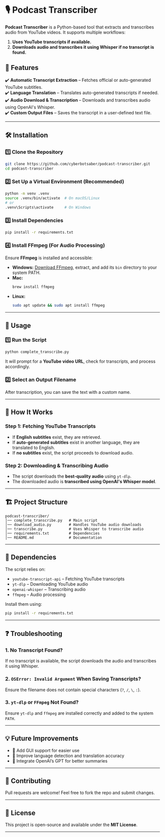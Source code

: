 # 🎙️ Podcast Transcriber  

**Podcast Transcriber** is a Python-based tool that extracts and transcribes audio from YouTube videos. It supports multiple workflows:  
1. **Uses YouTube transcripts if available.**  
2. **Downloads audio and transcribes it using Whisper if no transcript is found.**  

## 🚀 Features  
✔️ **Automatic Transcript Extraction** – Fetches official or auto-generated YouTube subtitles.  
✔️ **Language Translation** – Translates auto-generated transcripts if needed.  
✔️ **Audio Download & Transcription** – Downloads and transcribes audio using OpenAI's Whisper.  
✔️ **Custom Output Files** – Saves the transcript in a user-defined text file.  

---

## 🛠️ Installation  

### **1️⃣ Clone the Repository**  
```sh
git clone https://github.com/cyberbotsaber/podcast-transcriber.git
cd podcast-transcriber
```

### **2️⃣ Set Up a Virtual Environment (Recommended)**
```sh
python -m venv .venv
source .venv/bin/activate  # On macOS/Linux
# or
.venv\Scripts\activate     # On Windows
```

### **3️⃣ Install Dependencies**  
```sh
pip install -r requirements.txt
```

### **4️⃣ Install FFmpeg (For Audio Processing)**  
Ensure **FFmpeg** is installed and accessible:  

- **Windows:** [Download FFmpeg](https://ffmpeg.org/download.html), extract, and add its `bin` directory to your system PATH.  
- **Mac:**  
  ```sh
  brew install ffmpeg
  ```
- **Linux:**  
  ```sh
  sudo apt update && sudo apt install ffmpeg
  ```

---

## 🎯 Usage  

### **1️⃣ Run the Script**
```sh
python complete_transcribe.py
```
It will prompt for a **YouTube video URL**, check for transcripts, and process accordingly.

### **2️⃣ Select an Output Filename**  
After transcription, you can save the text with a custom name.

---

## 🔧 How It Works  

### **Step 1: Fetching YouTube Transcripts**  
- If **English subtitles** exist, they are retrieved.  
- If **auto-generated subtitles** exist in another language, they are translated to English.  
- If **no subtitles** exist, the script proceeds to download audio.

### **Step 2: Downloading & Transcribing Audio**  
- The script downloads the **best-quality audio** using `yt-dlp`.  
- The downloaded audio is **transcribed using OpenAI's Whisper model**.  

---

## 🏗️ Project Structure  

```
podcast-transcriber/
│── complete_transcribe.py   # Main script  
│── download_audio.py        # Handles YouTube audio downloads  
│── transcribe.py            # Uses Whisper to transcribe audio  
│── requirements.txt         # Dependencies  
│── README.md                # Documentation  
```

---

## 📌 Dependencies  
The script relies on:  
- `youtube-transcript-api` – Fetching YouTube transcripts  
- `yt-dlp` – Downloading YouTube audio  
- `openai-whisper` – Transcribing audio  
- `ffmpeg` – Audio processing  

Install them using:  
```sh
pip install -r requirements.txt
```

---

## ❓ Troubleshooting  

### **1. No Transcript Found?**  
If no transcript is available, the script downloads the audio and transcribes it using Whisper.  

### **2. `OSError: Invalid Argument` When Saving Transcripts?**  
Ensure the filename does not contain special characters (`?`, `/`, `\`, `:`).  

### **3. `yt-dlp` or `FFmpeg` Not Found?**  
Ensure `yt-dlp` and `ffmpeg` are installed correctly and added to the system `PATH`.  

---

## 💡 Future Improvements  
- 🔹 Add GUI support for easier use  
- 🔹 Improve language detection and translation accuracy  
- 🔹 Integrate OpenAI’s GPT for better summaries  

---

## 🎉 Contributing  
Pull requests are welcome! Feel free to fork the repo and submit changes.  

---

## 📜 License  
This project is open-source and available under the **MIT License**.  

---
